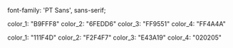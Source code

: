 <!-- Fuentes(google fonts) -->
<link rel="preconnect" href="https://fonts.googleapis.com">
<link rel="preconnect" href="https://fonts.gstatic.com" crossorigin>
<link href="https://fonts.googleapis.com/css2?family=PT+Sans:ital,wght@0,400;0,700;1,400;1,700&display=swap" rel="stylesheet">
 
 
font-family: 'PT Sans', sans-serif;

<!-- Colors Modo Claro -->

color_1: "B9FFF8" <!--Azul Clarito-->
color_2: "6FEDD6" <!--Verde Clarito-->
color_3: "FF9551" <!-- Naranja Melon -->
color_4: "FF4A4A" <!-- Rojito Mamey -->

<!-- Colors Modo Oscuro -->

color_1: "111F4D" <!--Azul Oscuro para para el fondo-->
color_2: "F2F4F7" <!--Casi Blanco-->
color_3: "E43A19" <!-- Rojito Mamey parecido al modo claro -->
color_4: "020205" <!-- Negro NavBar -->

<!-- Logo (sitka Display font) -->
